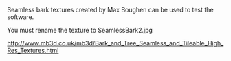 Seamless bark textures created by Max Boughen can be used to test the software.

You must rename the texture to SeamlessBark2.jpg

http://www.mb3d.co.uk/mb3d/Bark_and_Tree_Seamless_and_Tileable_High_Res_Textures.html 

